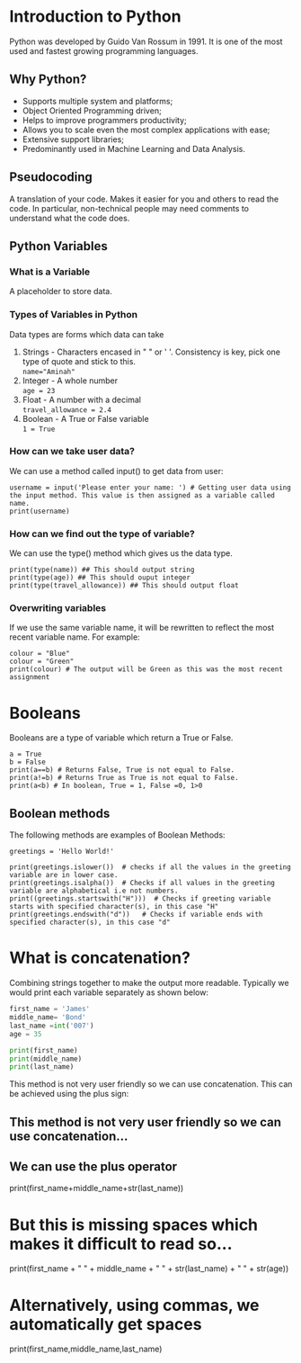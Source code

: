 # Introduction to Python
Python was developed by Guido Van Rossum
in 1991. It is one of the most used and 
fastest growing programming languages. 

## Why Python?
* Supports multiple system and platforms; 
* Object Oriented Programming  driven;
* Helps to improve programmers productivity; 
* Allows you to scale even the most complex applications with ease;
* Extensive support libraries;
* Predominantly used in Machine Learning and Data Analysis.

## Pseudocoding
A translation of your code. 
Makes it easier for you and others to read the code. In particular, non-technical people may need comments to understand what the code does.
## Python Variables
### What is a Variable
A placeholder to store data.

### Types of Variables in Python
Data types are forms which data can take
1. Strings - Characters encased in " " or ' '. Consistency is key, pick one type of quote and stick to this.   
```name="Aminah"```
2. Integer - A whole number   
```age = 23```
3. Float - A number with a decimal   
```travel_allowance = 2.4```
4. Boolean - A True or False variable   
```1 = True```

### How can we take user data?
We can use a method called input() to get data from user:
```
username = input('Please enter your name: ') # Getting user data using the input method. This value is then assigned as a variable called name.
print(username)
```
### How can we find out the type of variable?
We can use the type() method which gives us the data type.
```
print(type(name)) ## This should output string
print(type(age)) ## This should ouput integer
print(type(travel_allowance)) ## This should output float
```

### Overwriting variables
If we use the same variable name, it will be rewritten to
reflect the most recent variable name. For example:
```
colour = "Blue"
colour = "Green"
print(colour) # The output will be Green as this was the most recent assignment
```


# Booleans
Booleans are a type of variable which return a True or False. 
```
a = True
b = False
print(a==b) # Returns False, True is not equal to False.
print(a!=b) # Returns True as True is not equal to False.
print(a<b) # In boolean, True = 1, False =0, 1>0
```

## Boolean methods
The following methods are examples of Boolean Methods:
```
greetings = 'Hello World!'

print(greetings.islower())  # checks if all the values in the greeting variable are in lower case.
print(greetings.isalpha())  # Checks if all values in the greeting variable are alphabetical i.e not numbers.
print((greetings.startswith("H")))  # Checks if greeting variable starts with specified character(s), in this case "H"
print(greetings.endswith("d"))   # Checks if variable ends with specified character(s), in this case "d"
```


# What is concatenation?
Combining strings together to make the output more readable.
Typically we would print each variable separately as shown below:
```python
first_name = 'James'
middle_name= 'Bond'
last_name =int('007')
age = 35

print(first_name) 
print(middle_name)
print(last_name)
```
This method is not very user friendly so we can use concatenation. 
This can be achieved using the  plus sign:
 

## This method is not very user friendly so we can use concatenation...
## We can use the plus operator
print(first_name+middle_name+str(last_name))
# But this is missing spaces which makes it difficult to read so...
print(first_name + " " + middle_name + " " + str(last_name) + " " + str(age))
# Alternatively, using commas, we automatically get spaces
print(first_name,middle_name,last_name)





 